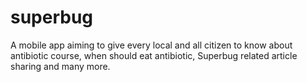 # superbug

A mobile app aiming to give every local and all citizen to know about antibiotic course, when should
eat antibiotic, Superbug related article sharing and many more.